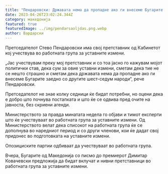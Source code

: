 ```yaml
---
title: "Пендаровски: Државата нема да пропадне ако ги внесеме Бугарите во Уставот"
date: 2023-04-26T23:02:24.344Z
category: македонија
featured: true
featuredImage: ../img/pendarsaoljdas.png.webp
author: Вардарски
---
```


<!--StartFragment-->

Претседателот Стево Пендаровски има свој претставник од Кабинетот кој учествува во работната група за уставните измени.

„Јас учествувам преку мој претставник и со тоа јасно го кажувам мојот политички став, дека сум за овие уставни измени, сметам дека тие не се нешто страшно и сметам дека државата нема да пропадне ако ги внесеме Бугарите заедно со другите шест-седум народи“, рече Пендаровски.

Претседателот не знае колку седници ќе бидат потребни, но оцени дека е добро што почнува постапката и што ќе се одвива пред очите на јавноста, без скриени агенди.

Министерството за правда минатата недела го објави и тимот експерти што ќе учествуваат во работната група за уставните измени. Од Министерството велат дека списокот на работната група ќе се дополнува во наредниот период и со други членови, кои ќе дадат свој придонес во подготовката на уставните измени.

Опозициските партии одбиваат да учествуваат во работната група.

Вчера, Бугарите од Македонија со писмо до премиерот Димитар Ковачевски предложија да бидат вклучат и нивни претставници во работната група за уставните измени.

<!--EndFragment-->
